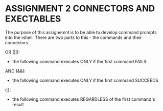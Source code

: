 ASSIGNMENT 2 CONNECTORS AND EXECTABLES
=================================================================================
The purpose of this assignemnt is to be able to develop command prompts into the rshell. 
There are two parts to this - the commands and their connectors.

OR (||):
 - the following command executes ONLY if the first command FAILS
 
AND (&&):
 - the following command executes ONLY if the first command SUCCEEDS

(;): 
 - the following command executes REGARDLESS of the first command's result